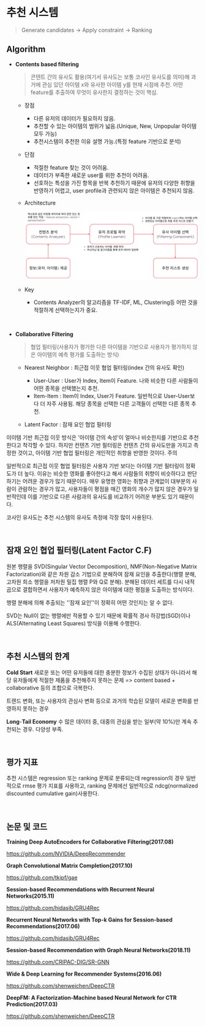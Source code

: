 # 추천 시스템

> Generate candidates -> Apply constraint -> Ranking

## Algorithm

- **Contents based filtering**

  > 콘텐트 간의 유사도 활용(여기서 유사도는 보통 코사인 유사도를 의미)해 과거에 관심 있던 아이템 x와 유사한 아이템 y를 현재 시점에 추천. 어떤 feature를 추출하여 무엇이 유사한지 결정하는 것이 핵심.

  * 장점
    * 다른 유저의 데이터가 필요하지 않음.
    * 추천할 수 있는 아이템의 범위가 넓음.(Unique, New, Unpopular 아이템 모두 가능)
    * 추천시스템이 추천한 이유 설명 가능.(특정 feature 기반으로 분석)

  * 단점

    * 적절한 feature 찾는 것이 어려움.
    * 데이터가 부족한 새로운 user를 위한 추천이 어려움.
    * 선호하는 특성을 가진 항목을 반복 추천하기 때문에 유저의 다양한 취향을 반영하기 어렵고, user profile과 관련되지 않은 아이템은 추천되지 않음.

  * Architecture

    ![architecture](./contents_arch.png)

  * Key

    * Contents Analyzer의 알고리즘을 TF-IDF, ML, Clustering등 어떤 것을 적절하게 선택하는지가 중요.

</br>

* **Collaborative Filtering**

  > 협업 필터링(사용자가 평가한 다른 아이템을 기반으로 사용자가 평가하지 않은 아이템의 예측 평가를 도출하는 방식)

  * Nearest Neighbor : 최근접 이웃 협업 필터링(index 간의 유사도 확인)
    * User-User : User가 Index, Item이 Feature. 나와 비슷한 다른 사람들이 어떤 종목을 선택했는지 추천.
    * Item-Item : Item이 Index, User가 Feature. 일반적으로 User-User보다 더 자주 사용됨. 해당 종목을 선택한 다른 고객들이 선택한 다른 종목 추천.

  * Latent Factor : 잠재 요인 협업 필터링

이이템 기반 최근접 이웃 방식은 '아이템 간의 속성'이 얼마나 비슷한지를 기반으로 추천한다고 착각할 수 있다. 하지만 컨텐츠 기반 필터링은 컨텐츠 간의 유사도만을 가지고 측정한 것이고, 아이템 기반 협업 필터링은 개인적인 취향을 반영한 것이다. 주의

일반적으로 최근접 이웃 협업 필터링은 사용자 기반 보다는 아이템 기반 필터링이 정확도가 더 높다. 이유는 비슷한 영화를 좋아한다고 해서 사람들의 취향이 비슷하다고 판단하기는 어려운 경우가 많기 때문이다. 매우 유명한 영화는 취향과 관계없이 대부분의 사람이 관람하는 경우가 많고, 사용자들이 평점을 매긴 영화의 개수가 많지 않은 경우가 일반적인데 이를 기반으로 다른 사람과의 유사도를 비교하기 어려운 부분도 있기 때문이다.

코사인 유사도는 추천 시스템의 유사도 측정에 각장 많이 사용된다. 

</br>

## 잠재 요인 협업 필터링(Latent Factor C.F)

원본 행렬을 SVD(Singular Vector Decomposition), NMF(Non-Negative Matrix Factorization)와 같은 차원 감소 기법으로 분해하여 잠재 요인을 추출한다(행렬 분해, 고차원 희소 행렬을 저차원 밀집 행렬 P와 Q로 분해). 분해된 데이터 세트를 다시 내적 곱으로 결합하면서 사용자가 예측하지 않은 아이템에 대한 평점을 도출하는 방식이다.

행렬 분해에 의해 추출되는 ''잠재 요인''이 정확히 어떤 것인지는 알 수 없다.

SVD는 Null이 없는 행렬에만 적용할 수 있기 때문에 확률적 경사 하강법(SGD)이나 ALS(Alternating Least Squares) 방식을 이용해 수행한다.

</br>

## 추천 시스템의 한계

**Cold Start**
새로운 또는 어떤 유저들에 대한 충분한 정보가 수집된 상태가 아니라서 해당 유저들에게 적절한 제품을 추천해주지 못하는 문제 => content based + collaborative 등의 조합으로 극복한다.

트렌드 변화, 또는 사용자의 관심사 변화 등으로 과거의 학습된 모델이 새로운 변화를 반영하지 못하는 경우

**Long**-**Tail Economy**
수 많은 데이터 중, 대중의 관심을 받는 일부(약 10%)만 계속 추천되는 경우. 다양성 부족.

</br>

## 평가 지표

추천 시스템은 regression 또는 ranking 문제로 분류되는데 regression의 경우 일반적으로 rmse 평가 지표를 사용하고, ranking 문제에선 일반적으로 ndcg(normalized discounted cumulative gain)사용한다.

</br>

## 논문 및 코드

**Training Deep AutoEncoders for Collaborative Filtering(2017.08)**

https://github.com/NVIDIA/DeepRecommender

**Graph Convolutional Matrix Completion(2017.10)**

https://github.com/tkipf/gae

**Session-based Recommendations with Recurrent Neural Networks(2015.11)**

https://github.com/hidasib/GRU4Rec

**Recurrent Neural Networks with Top-k Gains for Session-based Recommendations(2017.06)**

https://github.com/hidasib/GRU4Rec

**Session-based Recommendation with Graph Neural Networks(2018.11)**

https://github.com/CRIPAC-DIG/SR-GNN

**Wide & Deep Learning for Recommender Systems(2016.06)**

https://github.com/shenweichen/DeepCTR

**DeepFM: A Factorization-Machine based Neural Network for CTR Prediction(2017.03)**

https://github.com/shenweichen/DeepCTR